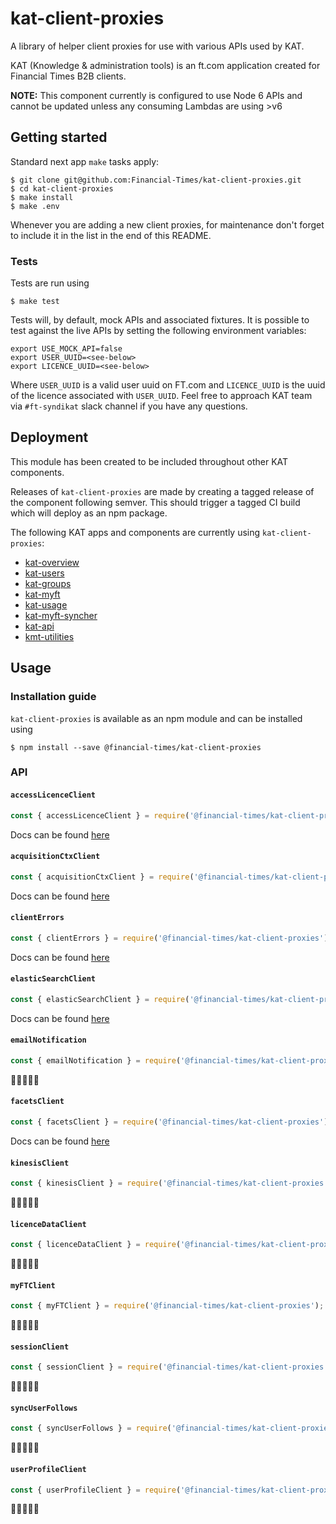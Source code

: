 # kat-client-proxies
A library of helper client proxies for use with various APIs used by KAT.

KAT (Knowledge & administration tools) is an ft.com application created for Financial Times B2B clients.

**NOTE:** This component currently is configured to use Node 6 APIs and cannot be updated unless any consuming Lambdas are using >v6

## Getting started

Standard next app `make` tasks apply:

```
$ git clone git@github.com:Financial-Times/kat-client-proxies.git
$ cd kat-client-proxies
$ make install
$ make .env
```

Whenever you are adding a new client proxies, for maintenance don't forget to include it in the list in the end of this README.

### Tests

Tests are run using
```
$ make test
```

Tests will, by default, mock APIs and associated fixtures. It is possible to test against the live APIs by setting the following environment variables:

```
export USE_MOCK_API=false
export USER_UUID=<see-below>
export LICENCE_UUID=<see-below>
```
Where `USER_UUID` is a valid user uuid on FT.com and `LICENCE_UUID` is the uuid of the licence associated with `USER_UUID`. Feel free to approach KAT team via `#ft-syndikat` slack channel if you have any questions.

## Deployment
This module has been created to be included throughout other KAT components.

Releases of `kat-client-proxies` are made by creating a tagged release of the component following semver. This should trigger a tagged CI build which will deploy as an npm package.

The following KAT apps and components are currently using `kat-client-proxies`:
- [kat-overview](https://github.com/Financial-Times/kat-overview)
- [kat-users](https://github.com/Financial-Times/kat-users)
- [kat-groups](https://github.com/Financial-Times/kat-groups)
- [kat-myft](https://github.com/Financial-Times/kat-myft)
- [kat-usage](https://github.com/Financial-Times/kat-usage)
- [kat-myft-syncher](https://github.com/Financial-Times/kat-myft-syncher)
- [kat-api](https://github.com/Financial-Times/kat-api)
- [kmt-utilities](https://github.com/Financial-Times/kmt-utilities)

## Usage

### Installation guide

`kat-client-proxies` is available as an npm module and can be installed using
```
$ npm install --save @financial-times/kat-client-proxies
```

### API

#### `accessLicenceClient`
```js
const { accessLicenceClient } = require('@financial-times/kat-client-proxies');
```

Docs can be found [here](./docs/accessLicenceClient.md)

#### `acquisitionCtxClient`
```js
const { acquisitionCtxClient } = require('@financial-times/kat-client-proxies');
```

Docs can be found [here](./docs/acquisitionCtxClient.md)

#### `clientErrors`
```js
const { clientErrors } = require('@financial-times/kat-client-proxies');
```

Docs can be found [here](./docs/clientErrors.md)

#### `elasticSearchClient`
```js
const { elasticSearchClient } = require('@financial-times/kat-client-proxies');
```

Docs can be found [here](./docs/elasticSearchClient.md)

#### `emailNotification`
```js
const { emailNotification } = require('@financial-times/kat-client-proxies');
```

🚧👷‍♀️👷🚧

#### `facetsClient`
```js
const { facetsClient } = require('@financial-times/kat-client-proxies');
```

Docs can be found [here](./docs/facetsClient.md)

#### `kinesisClient`
```js
const { kinesisClient } = require('@financial-times/kat-client-proxies');
```

🚧👷‍♀️👷🚧

#### `licenceDataClient`
```js
const { licenceDataClient } = require('@financial-times/kat-client-proxies');
```

🚧👷‍♀️👷🚧

#### `myFTClient`
```js
const { myFTClient } = require('@financial-times/kat-client-proxies');
```

🚧👷‍♀️👷🚧

#### `sessionClient`
```js
const { sessionClient } = require('@financial-times/kat-client-proxies');
```

🚧👷‍♀️👷🚧

#### `syncUserFollows`
```js
const { syncUserFollows } = require('@financial-times/kat-client-proxies');
```

🚧👷‍♀️👷🚧

#### `userProfileClient`
```js
const { userProfileClient } = require('@financial-times/kat-client-proxies');
```

🚧👷‍♀️👷🚧
